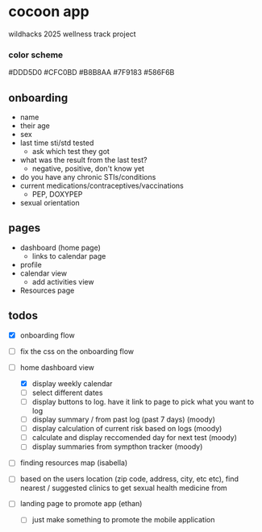 # cocoon app

wildhacks 2025 wellness track project

### color scheme

#DDD5D0
#CFC0BD
#B8B8AA
#7F9183
#586F6B

## onboarding

- name
- their age
- sex
- last time sti/std tested
  - ask which test they got
- what was the result from the last test?
    - negative, positive, don't know yet
- do you have any chronic STIs/conditions
- current medications/contraceptives/vaccinations
  - PEP, DOXYPEP
- sexual orientation

## pages

- dashboard (home page)
  - links to calendar page
- profile
- calendar view
  - add activities view
- Resources page


## todos

- [x] onboarding flow
- [ ] fix the css on the onboarding flow

- [ ] home dashboard view
  - [x] display weekly calendar
   - [ ] select different dates
  - [ ] display buttons to log. have it link to page to pick what you want to log
  - [ ] display summary / from past log (past 7 days) (moody)
  - [ ] display calculation of current risk based on logs (moody)
  - [ ] calculate and display reccomended day for next test (moody)
  - [ ] display summaries from sympthon tracker (moody)

- [ ] finding resources map (isabella)
 - [ ] based on the users location (zip code, address, city, etc etc), find nearest / suggested clinics to get sexual health medicine from

- [ ] landing page to promote app (ethan)
  - [ ] just make something to promote the mobile application
